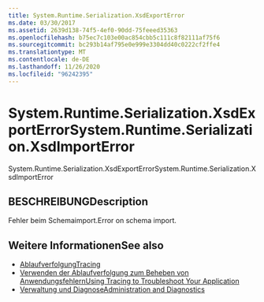 ```yaml
---
title: System.Runtime.Serialization.XsdExportError
ms.date: 03/30/2017
ms.assetid: 2639d138-74f5-4ef0-90dd-75feeed35363
ms.openlocfilehash: b75ec7c103e00ac854cbb5c111c8f82111af75f6
ms.sourcegitcommit: bc293b14af795e0e999e3304dd40c0222cf2ffe4
ms.translationtype: MT
ms.contentlocale: de-DE
ms.lasthandoff: 11/26/2020
ms.locfileid: "96242395"
---
```

# <a name="systemruntimeserializationxsdimporterror"></a><span data-ttu-id="079e1-102">System.Runtime.Serialization.XsdExportError</span><span class="sxs-lookup"><span data-stu-id="079e1-102">System.Runtime.Serialization.XsdImportError</span></span>

<span data-ttu-id="079e1-103">System.Runtime.Serialization.XsdExportError</span><span class="sxs-lookup"><span data-stu-id="079e1-103">System.Runtime.Serialization.XsdImportError</span></span>  
  
## <a name="description"></a><span data-ttu-id="079e1-104">BESCHREIBUNG</span><span class="sxs-lookup"><span data-stu-id="079e1-104">Description</span></span>  

 <span data-ttu-id="079e1-105">Fehler beim Schemaimport.</span><span class="sxs-lookup"><span data-stu-id="079e1-105">Error on schema import.</span></span>  
  
## <a name="see-also"></a><span data-ttu-id="079e1-106">Weitere Informationen</span><span class="sxs-lookup"><span data-stu-id="079e1-106">See also</span></span>

- [<span data-ttu-id="079e1-107">Ablaufverfolgung</span><span class="sxs-lookup"><span data-stu-id="079e1-107">Tracing</span></span>](index.md)
- [<span data-ttu-id="079e1-108">Verwenden der Ablaufverfolgung zum Beheben von Anwendungsfehlern</span><span class="sxs-lookup"><span data-stu-id="079e1-108">Using Tracing to Troubleshoot Your Application</span></span>](using-tracing-to-troubleshoot-your-application.md)
- [<span data-ttu-id="079e1-109">Verwaltung und Diagnose</span><span class="sxs-lookup"><span data-stu-id="079e1-109">Administration and Diagnostics</span></span>](../index.md)
